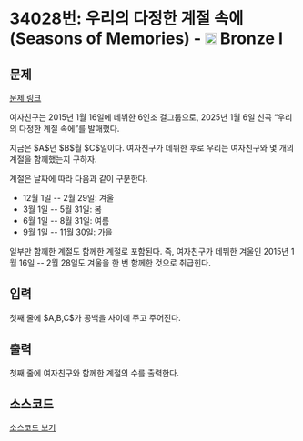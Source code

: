 # 34028번: 우리의 다정한 계절 속에(Seasons of Memories) - <img src="https://static.solved.ac/tier_small/5.svg" style="height:20px" /> Bronze I

<!-- performance -->

<!-- 문제 제출 후 깃허브에 푸시를 했을 때 제출한 코드의 성능이 입력될 공간입니다.-->

<!-- end -->

## 문제

[문제 링크](https://boj.kr/34028)

<p>여자친구는 2015년 1월 16일에 데뷔한 6인조 걸그룹으로, 2025년 1월 6일 신곡 “우리의 다정한 계절 속에”를 발매했다.</p>

<p>지금은 $A$년 $B$월 $C$일이다. 여자친구가 데뷔한 후로 우리는 여자친구와 몇 개의 계절을 함께했는지 구하자.</p>

<p>계절은 날짜에 따라 다음과 같이 구분한다.</p>

<ul>
<li>12월 1일 -- 2월 29일: 겨울</li>
<li>3월 1일 -- 5월 31일: 봄</li>
<li>6월 1일 -- 8월 31일: 여름</li>
<li>9월 1일 -- 11월 30일: 가을</li>
</ul>

<p>일부만 함께한 계절도 함께한 계절로 포함된다. 즉, 여자친구가 데뷔한 겨울인 2015년 1월 16일 -- 2월 28일도 겨울을 한 번 함께한 것으로 취급힌다.</p>

## 입력

<p>첫째 줄에 $A,B,C$가 공백을 사이에 주고 주어진다.</p>

## 출력

<p>첫째 줄에 여자친구와 함께한 계절의 수를 출력한다.</p>

## 소스코드

[소스코드 보기](우리의%20다정한%20계절%20속에(Seasons%20of%20Memories).py)